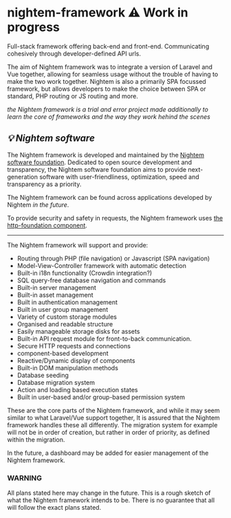 # nightem-framework ⚠ Work in progress
Full-stack framework offering back-end and front-end. Communicating cohesively through developer-defined API urls.

The aim of Nightem framework was to integrate a version of Laravel and Vue together, allowing for seamless usage
without the trouble of having to make the two work together. Nightem is also a primarily SPA focussed framework,
but allows developers to make the choice between SPA or standard, PHP routing or JS routing and more.

*the Nightem framework is a trial and error project made additionally to learn the core of frameworks and the way they work hehind the scenes*

## ***💡 Nightem software***
The Nightem framework is developed and maintained by the [Nightem software foundation](https://wolfsvale.tech).
Dedicated to open source development and transparency, the Nightem software foundation aims to provide next-generation
software with user-friendliness, optimization, speed and transparency as a priority.

The Nightem framework can be found across applications developed by Nightem *in the future*.

To provide security and safety in requests, the Nightem framework uses
[the http-foundation component](https://github.com/symfony/http-foundation).

---

The Nightem framework will support and provide:
- Routing through PHP (file navigation) or Javascript (SPA navigation)
- Model-View-Controller framework with automatic detection
- Built-in i18n functionality (Crowdin integration?)
- SQL query-free database navigation and commands
- Built-in server management
- Built-in asset management
- Built in authentication management
- Built in user group management
- Variety of custom storage modules
- Organised and readable structure
- Easily manageable storage disks for assets
- Built-in API request module for front-to-back communication.
- Secure HTTP requests and connections
- component-based development
- Reactive/Dynamic display of components
- Built-in DOM manipulation methods
- Database seeding
- Database migration system
- Action and loading based execution states
- Built in user-based and/or group-based permission system

These are the core parts of the Nightem framework, and while it may seem similar to what Laravel/Vue support together,
It is assured that the Nightem framework handles these all differently. The migration system for example will not
be in order of creation, but rather in order of priority, as defined within the migration.

In the future, a dashboard may be added for easier management of the Nightem framework.

### WARNING
All plans stated here may change in the future. This is a rough sketch of what the Nightem framework intends to be.
There is no guarantee that all will follow the exact plans stated.
